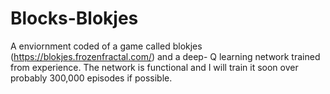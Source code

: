 # Blocks-Blokjes
A enviornment coded of a game called blokjes (https://blokjes.frozenfractal.com/)  and a deep- Q learning network trained from experience. The network is functional and I will train it soon over probably 300,000 episodes if possible.
